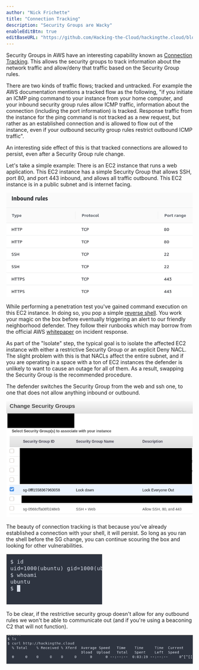 ```yaml
---
author: "Nick Frichette"
title: "Connection Tracking"
description: "Security Groups are Wacky"
enableEditBtn: true
editBaseURL: "https://github.com/Hacking-the-Cloud/hackingthe.cloud/blob/master/content"
---
```

Security Groups in AWS have an interesting capability known as [Connection Tracking](https://docs.aws.amazon.com/AWSEC2/latest/UserGuide/ec2-security-groups.html#security-group-connection-tracking). This allows the security groups to track information about the network traffic and allow/deny that traffic based on the Security Group rules.

There are two kinds of traffic flows; tracked and untracked. For example the AWS documentation mentions a tracked flow as the following, "if you initiate an ICMP ping command to your instance from your home computer, and your inbound security group rules allow ICMP traffic, information about the connection (including the port information) is tracked. Response traffic from the instance for the ping command is not tracked as a new request, but rather as an established connection and is allowed to flow out of the instance, even if your outbound security group rules restrict outbound ICMP traffic".

An interesting side effect of this is that tracked connections are allowed to persist, even after a Security Group rule change. 

Let's take a simple example: There is an EC2 instance that runs a web application. This EC2 instance has a simple Security Group that allows SSH, port 80, and port 443 inbound, and allows all traffic outbound. This EC2 instance is in a public subnet and is internet facing.

![Inbound SG](/images/aws/general-knowledge/connection-tracking/inbound-sg.png)

While performing a penetration test you've gained command execution on this EC2 instance. In doing so, you pop a simple [reverse shell](http://pentestmonkey.net/cheat-sheet/shells/reverse-shell-cheat-sheet). You work your magic on the box before eventually triggering an alert to our friendly neighborhood defender. They follow their runbooks which may borrow from the official AWS [whitepaper](https://d1.awsstatic.com/whitepapers/aws_security_incident_response.pdf) on incident response. 

As part of the "Isolate" step, the typical goal is to isolate the affected EC2 instance with either a restrictive Security Group or an explicit Deny NACL. The slight problem with this is that NACLs affect the entire subnet, and if you are operating in a space with a ton of EC2 instances the defender is unlikely to want to cause an outage for all of them. As a result, swapping the Security Group is the recommended procedure.

The defender switches the Security Group from the web and ssh one, to one that does not allow anything inbound or outbound.

![Change Security Group](/images/aws/general-knowledge/connection-tracking/change-sg.png)

The beauty of connection tracking is that because you've already established a connection with your shell, it will persist. So long as you ran the shell before the SG change, you can continue scouring the box and looking for other vulnerabilities.

![whoami](/images/aws/general-knowledge/connection-tracking/whoami.png)

To be clear, if the restrictive security group doesn't allow for any outbound rules we won't be able to communicate out (and if you're using a beaconing C2 that will not function).

![No Outbound](/images/aws/general-knowledge/connection-tracking/no-outbound.png)
